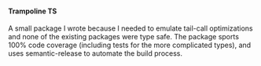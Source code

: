 #### Trampoline TS

A small package I wrote because I needed to emulate tail-call optimizations
and none of the existing packages were type safe.  The package sports 100%
code coverage (including tests for the more complicated types), and uses
semantic-release to automate the build process.
